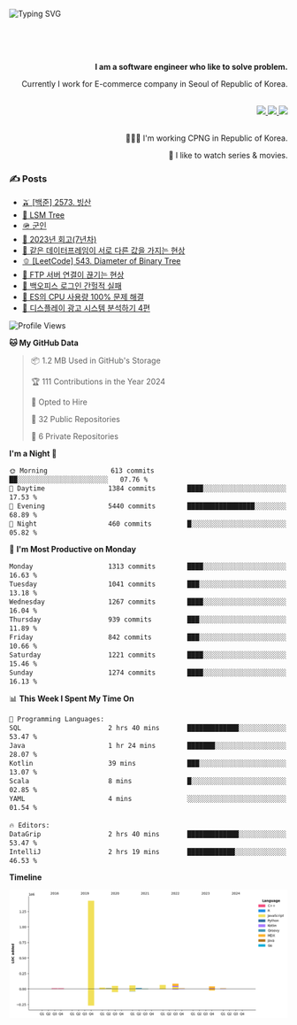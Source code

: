 ![Typing SVG](https://readme-typing-svg.herokuapp.com/?lines=Hello,+I'm+Changkwon+😎&height=150&width=1024&size=40&color=458588&background=282828&center=true&vCenter=true&multiline=false&duration=2000&pause=0)

<div align=right>
  <br/>
  <br/>  
  <br/>
  
  **I am a software engineer who like to solve problem.**<br/>
  
  Currently I work for E-commerce company in Seoul of Republic of Korea.<br/>
  <br/>

  <a href="https://www.linkedin.com/in/spearkkk/" target="_blank">
    <img src="https://img.shields.io/badge/LinkedIn-305D61.svg?&style=for-the-badge&logo=linkedin&logoColor=ffffff&labelColor=305D61&logoWidth=20"/>
  </a>
  <a href="http://spearkkk.dev/en/resume/" target="_blank">
    <img src="https://img.shields.io/badge/resume-305D61.svg?&style=for-the-badge&logo=ReadtheDocs&logoColor=ffffff&labelColor=305D61&logoWidth=20"/>
  </a>
  <a href="https://spearkkk.dev/" target="_blank">
    <img src="https://img.shields.io/badge/blog-305D61.svg?&style=for-the-badge&logo=ReadtheDocs&logoColor=ffffff&labelColor=305D61&logoWidth=20"/>
  </a>
  
  <br/>
  <br/>
  
  👨🏼‍💻 I'm working CPNG in Republic of Korea.
  <br/>
  
  🍿 I like to watch series & movies.
  <br/>

</div>
  
<div align=left>
  
  <div>
    
  ### ✍️ Posts
    
  </div>
  
  <!-- BLOGPOSTS:START -->
- [🫒 [백준] 2573. 빙산](https://spearkkk.dev/%EB%B0%B1%EC%A4%80-2573-%EB%B9%99%EC%82%B0)
- [🌽 LSM Tree](https://spearkkk.dev/lsm-tree)
- [🪖 군인](https://spearkkk.dev/soldier)
- [📝 2023년 회고(7년차)](https://spearkkk.dev/7%EB%85%84%EC%B0%A8-%ED%9A%8C%EA%B3%A0)
- [🍞 같은 데이터프레임이 서로 다른 값을 가지는 현상](https://spearkkk.dev/two-dataframe-have-another-value)
- [🫑 [LeetCode] 543. Diameter of Binary Tree](https://spearkkk.dev/leetcode-543-diameter-of-binary-tree)
- [🍂 FTP 서버 연결이 끊기는 현상](https://spearkkk.dev/ftp-server-connection-failure)
- [🍆 백오피스 로그인 간헐적 실패](https://spearkkk.dev/back-office-login-failure)
- [🧄 ES의 CPU 사용량 100% 문제 해결](https://spearkkk.dev/es-cpu-100-trouble-shooting)
- [🍈 디스플레이 광고 시스템 분석하기 4편](https://spearkkk.dev/display-advertising-system-analysis-4)
<!-- BLOGPOSTS:END -->

  
<!--START_SECTION:waka-->
![Profile Views](http://img.shields.io/badge/Profile%20Views-1-blue)

**🐱 My GitHub Data** 

> 📦 1.2 MB Used in GitHub's Storage 
 > 
> 🏆 111 Contributions in the Year 2024
 > 
> 💼 Opted to Hire
 > 
> 📜 32 Public Repositories 
 > 
> 🔑 6 Private Repositories 
 > 
**I'm a Night 🦉** 

```text
🌞 Morning                613 commits         ██░░░░░░░░░░░░░░░░░░░░░░░   07.76 % 
🌆 Daytime                1384 commits        ████░░░░░░░░░░░░░░░░░░░░░   17.53 % 
🌃 Evening                5440 commits        █████████████████░░░░░░░░   68.89 % 
🌙 Night                  460 commits         █░░░░░░░░░░░░░░░░░░░░░░░░   05.82 % 
```
📅 **I'm Most Productive on Monday** 

```text
Monday                   1313 commits        ████░░░░░░░░░░░░░░░░░░░░░   16.63 % 
Tuesday                  1041 commits        ███░░░░░░░░░░░░░░░░░░░░░░   13.18 % 
Wednesday                1267 commits        ████░░░░░░░░░░░░░░░░░░░░░   16.04 % 
Thursday                 939 commits         ███░░░░░░░░░░░░░░░░░░░░░░   11.89 % 
Friday                   842 commits         ███░░░░░░░░░░░░░░░░░░░░░░   10.66 % 
Saturday                 1221 commits        ████░░░░░░░░░░░░░░░░░░░░░   15.46 % 
Sunday                   1274 commits        ████░░░░░░░░░░░░░░░░░░░░░   16.13 % 
```


📊 **This Week I Spent My Time On** 

```text
💬 Programming Languages: 
SQL                      2 hrs 40 mins       █████████████░░░░░░░░░░░░   53.47 % 
Java                     1 hr 24 mins        ███████░░░░░░░░░░░░░░░░░░   28.07 % 
Kotlin                   39 mins             ███░░░░░░░░░░░░░░░░░░░░░░   13.07 % 
Scala                    8 mins              █░░░░░░░░░░░░░░░░░░░░░░░░   02.85 % 
YAML                     4 mins              ░░░░░░░░░░░░░░░░░░░░░░░░░   01.54 % 

🔥 Editors: 
DataGrip                 2 hrs 40 mins       █████████████░░░░░░░░░░░░   53.47 % 
IntelliJ                 2 hrs 19 mins       ████████████░░░░░░░░░░░░░   46.53 % 
```

**Timeline**

![Lines of Code chart](https://raw.githubusercontent.com/spearkkk/spearkkk/main/assets/bar_graph.png)


<!--END_SECTION:waka-->
</div>

